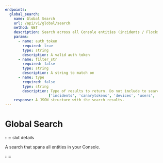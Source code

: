 ```yaml
---
endpoints:
  global_search:
    name: Global Search
    url: /api/v1/global/search
    method: GET
    description: Search across all Console entities (incidents / Flocks / Canarytokens / Birds / users).
    params:
      - name: auth_token
        required: true
        type: string
        description: A valid auth token
      - name: filter_str
        required: false
        type: string
        description: A string to match on
      - name: type
        required: false
        type: string
        description: Type of results to return. Do not include to search across all entities, other wise it must be one of
                    ['incidents', 'canarytokens', 'devices', 'users', 'flocks']
    response: A JSON structure with the search results.
---
```

# Global Search

<APIEndpoints :endpoints="$page.frontmatter.endpoints" :path="$page.regularPath">

::::: slot details

A search that spans all entities in your Console.

:::::

</APIEndpoints>


<APIDetails :endpoint="$page.frontmatter.endpoints.global_search"/>